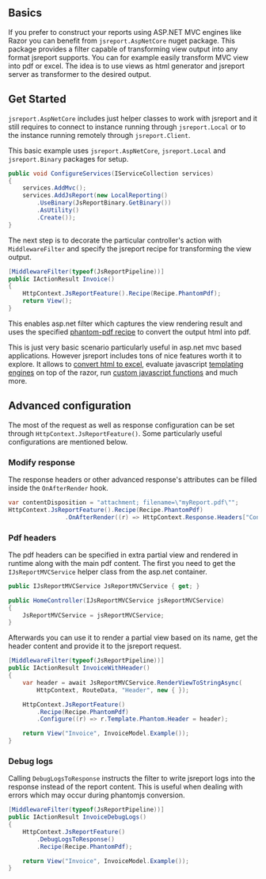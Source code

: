 ## Basics

If you prefer to construct your reports using ASP.NET MVC engines like Razor you can benefit from `jsreport.AspNetCore` nuget package. This package provides a filter capable of transforming view output into any format jsreport supports. You can for example easily transform MVC view into pdf or excel. The idea is to use views as html generator and jsreport server as transformer to the desired output. 

## Get Started

`jsreport.AspNetCore` includes just helper classes to work with jsreport and it still requires to connect to instance running through `jsreport.Local` or to the instance running remotely through `jsreport.Client`.

This basic example uses `jsreport.AspNetCore`, `jsreport.Local` and `jsreport.Binary` packages for setup.

```csharp
public void ConfigureServices(IServiceCollection services)
{
	services.AddMvc();              
	services.AddJsReport(new LocalReporting()
		.UseBinary(JsReportBinary.GetBinary())
		.AsUtility()
		.Create());
}
```

The next step is to decorate the particular controller's action with `MiddlewareFilter` and specify the jsreport recipe for transforming the view output. 

```csharp
[MiddlewareFilter(typeof(JsReportPipeline))]
public IActionResult Invoice()
{
	HttpContext.JsReportFeature().Recipe(Recipe.PhantomPdf);
	return View();
}
```

This enables asp.net filter which captures the view rendering result and uses the specified [phantom-pdf recipe](/learn/phantom-pdf) to convert the output html into pdf. 

This is just very basic scenario particularly useful in asp.net mvc based applications. However jsreport includes tons of nice features worth it to explore. It allows to [convert html to excel](/learn/html-to-xlsx), evaluate javascript [templating engines](/learn/templating-engines) on top of the razor, run [custom javascript functions](/learn/scripts) and much more.


## Advanced configuration

The most of the request as well as response configuration can be set through `HttpContext.JsReportFeature()`. Some particularly useful configurations are mentioned below.


### Modify response

The response headers or other advanced response's attributes can be filled inside the `OnAfterRender` hook.

```csharp
var contentDisposition = "attachment; filename=\"myReport.pdf\"";
HttpContext.JsReportFeature().Recipe(Recipe.PhantomPdf)
                .OnAfterRender((r) => HttpContext.Response.Headers["Content-Disposition"] = contentDisposition);
```

### Pdf headers

The pdf headers can be specified in extra partial view and rendered in runtime along with the main pdf content.  The first you need to get the `IJsReportMVCService` helper class from the asp.net container.

```csharp
public IJsReportMVCService JsReportMVCService { get; }

public HomeController(IJsReportMVCService jsReportMVCService)
{
	JsReportMVCService = jsReportMVCService;
}
```      

Afterwards you can use it to render a partial view based on its name, get the header content and provide it to the jsreport request.
```csharp
[MiddlewareFilter(typeof(JsReportPipeline))]
public IActionResult InvoiceWithHeader()
{
	var header = await JsReportMVCService.RenderViewToStringAsync(
		HttpContext, RouteData, "Header", new { });

	HttpContext.JsReportFeature()
	    .Recipe(Recipe.PhantomPdf)
	    .Configure((r) => r.Template.Phantom.Header = header);

	return View("Invoice", InvoiceModel.Example());
}
```  

### Debug logs

Calling `DebugLogsToResponse` instructs the filter to write jsreport logs into the response instead of the report content. This is useful when dealing with errors  which may occur during phantomjs conversion.

```csharp
[MiddlewareFilter(typeof(JsReportPipeline))]
public IActionResult InvoiceDebugLogs()
{
    HttpContext.JsReportFeature()
        .DebugLogsToResponse()
        .Recipe(Recipe.PhantomPdf);

    return View("Invoice", InvoiceModel.Example());
}
```